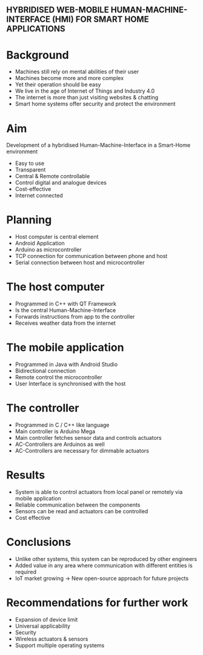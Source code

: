 ## HYBRIDISED WEB-MOBILE HUMAN-MACHINE-INTERFACE (HMI) FOR SMART HOME APPLICATIONS

# Background
- Machines still rely on mental abilities of their user
- Machines become more and more complex
- Yet their operation should be easy
- We live in the age of Internet of Things and Industry 4.0
- The internet is more than just visiting websites & chatting
- Smart home systems offer security and protect the environment


# Aim
Development of a hybridised Human-Machine-Interface in a Smart-Home environment
- Easy to use
- Transparent
- Central & Remote controllable
- Control digital and analogue devices
- Cost-effective
- Internet connected

# Planning
- Host computer is central element
- Android Application
- Arduino as microcontroller
- TCP connection for communication between phone and host
- Serial connection between host and microcontroller

# The host computer
- Programmed in C++ with QT Framework
- Is the central Human-Machine-Interface
- Forwards instructions from app to the controller
- Receives weather data from the internet

# The mobile application
- Programmed in Java with Android Studio
- Bidirectional connection
- Remote control the microcontroller
- User Interface is synchronised
with the host

# The controller
- Programmed in C / C++ like language
- Main controller is Arduino Mega
- Main controller fetches sensor data and controls actuators
- AC-Controllers are Arduinos as well
- AC-Controllers are necessary for dimmable actuators

# Results
- System is able to control actuators from local panel or remotely via mobile application
- Reliable communication between the components
- Sensors can be read and actuators can be controlled
- Cost effective

# Conclusions
- Unlike other systems, this system can be reproduced by other engineers
- Added value in any area where communication with different entities
is required
- IoT market growing -> New open-source approach for future projects

# Recommendations for further work
- Expansion of device limit
- Universal applicability
- Security
- Wireless actuators & sensors
- Support multiple operating systems
